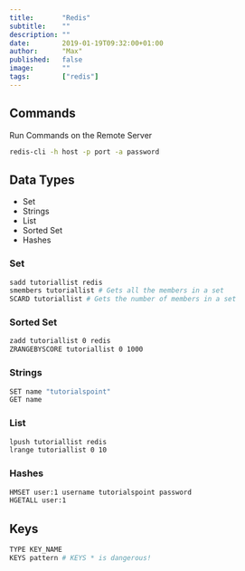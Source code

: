 ```yaml
---
title:       "Redis"
subtitle:    ""
description: ""
date:        2019-01-19T09:32:00+01:00
author:      "Max"
published:   false
image:       ""
tags:        ["redis"]
---
```


## Commands

Run Commands on the Remote Server

```bash
redis-cli -h host -p port -a password
```

## Data Types

- Set
- Strings
- List
- Sorted Set
- Hashes

### Set

```bash
sadd tutoriallist redis
smembers tutoriallist # Gets all the members in a set
SCARD tutoriallist # Gets the number of members in a set
```

### Sorted Set

```bash
zadd tutoriallist 0 redis
ZRANGEBYSCORE tutoriallist 0 1000 
```

### Strings

```bash
SET name "tutorialspoint"
GET name
```

### List

```bash
lpush tutoriallist redis
lrange tutoriallist 0 10
```

### Hashes

```bash
HMSET user:1 username tutorialspoint password
HGETALL user:1
```

## Keys

```bash
TYPE KEY_NAME
KEYS pattern # KEYS * is dangerous!
```